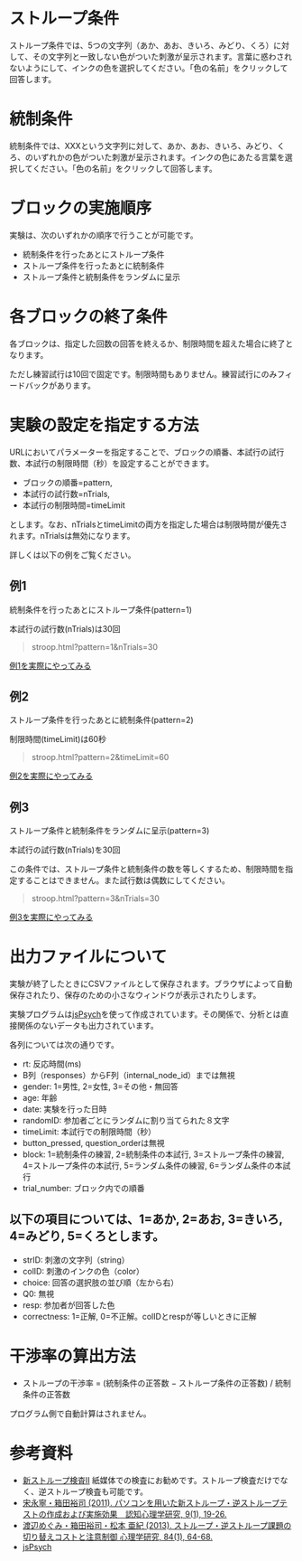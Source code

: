 # ストループ条件

ストループ条件では、5つの文字列（あか、あお、きいろ、みどり、くろ）に対して、その文字列と一致しない色がついた刺激が呈示されます。言葉に惑わされないようにして、インクの色を選択してください。「色の名前」をクリックして回答します。

# 統制条件

統制条件では、XXXという文字列に対して、あか、あお、きいろ、みどり、くろ、のいずれかの色がついた刺激が呈示されます。インクの色にあたる言葉を選択してください。「色の名前」をクリックして回答します。

# ブロックの実施順序

実験は、次のいずれかの順序で行うことが可能です。

- 統制条件を行ったあとにストループ条件
- ストループ条件を行ったあとに統制条件
- ストループ条件と統制条件をランダムに呈示

# 各ブロックの終了条件

各ブロックは、指定した回数の回答を終えるか、制限時間を超えた場合に終了となります。

ただし練習試行は10回で固定です。制限時間もありません。練習試行にのみフィードバックがあります。

# 実験の設定を指定する方法

URLにおいてパラメーターを指定することで、ブロックの順番、本試行の試行数、本試行の制限時間（秒）を設定することができます。

- ブロックの順番=pattern, 
- 本試行の試行数=nTrials, 
- 本試行の制限時間=timeLimit

とします。なお、nTrialsとtimeLimitの両方を指定した場合は制限時間が優先されます。nTrialsは無効になります。

詳しくは以下の例をご覧ください。

## 例1

統制条件を行ったあとにストループ条件(pattern=1)

本試行の試行数(nTrials)は30回

> stroop.html?pattern=1&nTrials=30

[例1を実際にやってみる](stroop.html?pattern=1&nTrials=30)

## 例2

ストループ条件を行ったあとに統制条件(pattern=2)

制限時間(timeLimit)は60秒

> stroop.html?pattern=2&timeLimit=60

[例2を実際にやってみる](stroop.html?pattern=2&timeLimit=60)

## 例3

ストループ条件と統制条件をランダムに呈示(pattern=3)

本試行の試行数(nTrials)を30回

この条件では、ストループ条件と統制条件の数を等しくするため、制限時間を指定することはできません。また試行数は偶数にしてください。

> stroop.html?pattern=3&nTrials=30

[例3を実際にやってみる](stroop.html?pattern=3&nTrials=30)

# 出⼒ファイルについて

実験が終了したときにCSVファイルとして保存されます。ブラウザによって自動保存されたり、保存のための小さなウィンドウが表示されたりします。

実験プログラムは[jsPsych](https://www.jspsych.org/)を使って作成されています。その関係で、分析とは直接関係のないデータも出力されています。

各列については次の通りです。

- rt: 反応時間(ms)
- B列（responses）からF列（internal_node_id）までは無視
- gender: 1=男性, 2=女性, 3=その他・無回答
- age: 年齢
- date: 実験を行った日時
- randomID: 参加者ごとにランダムに割り当てられた８文字
- timeLimit: 本試行での制限時間（秒）
- button_pressed, question_orderは無視
- block: 1=統制条件の練習, 2=統制条件の本試行, 3=ストループ条件の練習, 4=ストループ条件の本試行, 5=ランダム条件の練習, 6=ランダム条件の本試行
- trial_number: ブロック内での順番

## 以下の項目については、1=あか, 2=あお, 3=きいろ, 4=みどり, 5=くろとします。

- strID: 刺激の文字列（string）
- colID: 刺激のインクの色（color）
- choice: 回答の選択肢の並び順（左から右）
- Q0: 無視
- resp: 参加者が回答した色
- correctness: 1=正解, 0=不正解。colIDとrespが等しいときに正解

# ⼲渉率の算出⽅法

- ストループの⼲渉率 = (統制条件の正答数 − ストループ条件の正答数) / 統制条件の正答数

プログラム側で自動計算はされません。

# 参考資料

- [新ストループ検査Ⅱ](http://www.toyophysical.co.jp/sinnsutoru-pu1.htm) 紙媒体での検査にお勧めです。ストループ検査だけでなく、逆ストループ検査も可能です。
- [宋永寧・箱田裕司 (2011). パソコンを用いた新ストループ・逆ストループテストの作成および実施効果　認知心理学研究, 9(1), 19-26.](https://www.jstage.jst.go.jp/article/jcogpsy/9/1/9_1_19/_article/-char/ja/)
- [渡辺めぐみ・箱田裕司・松本 亜紀 (2013). ストループ・逆ストループ課題の切り替えコストと注意制御 心理学研究, 84(1), 64-68.](https://www.jstage.jst.go.jp/article/jjpsy/84/1/84_64/_article/-char/ja/)
- [jsPsych](https://www.jspsych.org/)